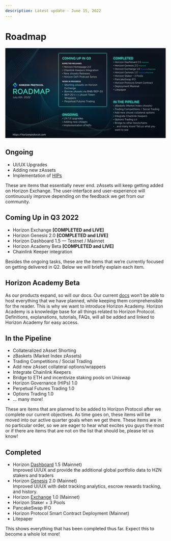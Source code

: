 ```yaml
---
description: Latest update - June 15, 2022
---
```


# Roadmap

![Horizon Protocol Roadmap Update - July 6, 2022](<../../.gitbook/assets/roadmap update 1.2.png>)

## Ongoing

* UI/UX Upgrades
* Adding new zAssets
* Implementation of [HIPs](../community-driven/hips/)

These are items that essentially never end. zAssets will keep getting added on Horizon Exchange. The user-interface and user-experience will continuously improve depending on the feedback we get from our community.

## Coming Up in Q3 2022

* Horizon Exchange **\[COMPLETED and LIVE]**
* Horizon Genesis 2.0 **\[COMPLETED and LIVE]**
* Horizon Dashboard 1.5 — Testnet / Mainnet
* Horizon Academy Beta **\[COMPLETED and LIVE]**
* Chainlink Keeper integration

Besides the ongoing tasks, these are the items that we’re currently focused on getting delivered in Q2. Below we will briefly explain each item.

## Horizon Academy Beta <a href="#1976" id="1976"></a>

As our products expand, so will our docs. Our current [docs](https://docs.horizonprotocol.com/) won’t be able to host everything that we have planned, while keeping them comprehensible for the reader. This is why we want to introduce Horizon Academy. Horizon Academy is a knowledge base for all things related to Horizon Protocol. Definitions, explanations, tutorials, FAQs, will all be added and linked to Horizon Academy for easy access.

## In the Pipeline

* Collateralized zAsset Shorting
* zBaskets (Market Index zAssets)
* Trading Competitions / Social Trading
* Add new zAsset collateral options/wrappers
* Integrate Chainlink Keepers
* Bridge to ETH and incentivize staking pools on Uniswap
* Horizon Governance (HIPs) 1.0
* Perpetual Futures Trading 1.0
* Options Trading 1.0
* … many more!

These are items that are planned to be added to Horizon Protocol after we complete our current objectives. As time goes on, these items will be moved into our active quarter goals when we get there. These items are in no particular order, so we are eager to hear what excites you guys the most or if there are items that are not on the list that should be, please let us know!

## Completed

* Horizon [Dashboard](https://dashboard.horizonprotocol.com) 1.5 (Mainnet)\
  Improved UI/UX and provide the additional global portfolio data to HZN stakers and traders
* Horizon [Genesis](https://genesis.horizonprotocol.com) 2.0 (Mainnet)\
  Improved UI/UX with debt tracking analytics, escrow rewards tracking, and history.
* Horizon [Exchange](https://exchange.horizonprotocol.com) 1.0 (Mainnet)
* Horizon Staker + 3 Pools
* PancakeSwap IFO
* Horizon Protocol Smart Contract Deployment (Mainnet)
* Litepaper

This shows everything that has been completed thus far. Expect this to become a whole lot more!
